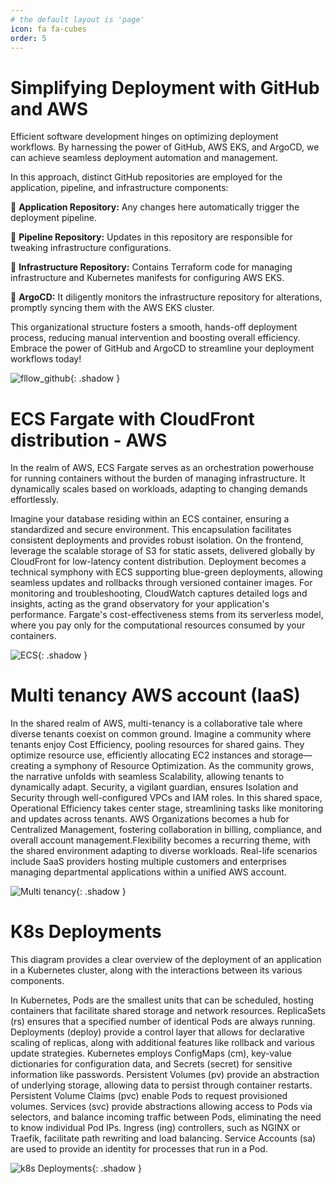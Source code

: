 ```yaml
---
# the default layout is 'page'
icon: fa fa-cubes
order: 5
---
```

<script defer data-domain="senad-d.github.io" src="https://plus.seki.pro/js/script.js"></script>

# Simplifying Deployment with GitHub and AWS
Efficient software development hinges on optimizing deployment workflows. By harnessing the power of GitHub, AWS EKS, and ArgoCD, we can achieve seamless deployment automation and management.

In this approach, distinct GitHub repositories are employed for the application, pipeline, and infrastructure components:

🔹 **Application Repository:** Any changes here automatically trigger the deployment pipeline.

🔹 **Pipeline Repository:** Updates in this repository are responsible for tweaking infrastructure configurations.

🔹 **Infrastructure Repository:** Contains Terraform code for managing infrastructure and Kubernetes manifests for configuring AWS EKS.

🔹 **ArgoCD:** It diligently monitors the infrastructure repository for alterations, promptly syncing them with the AWS EKS cluster.

This organizational structure fosters a smooth, hands-off deployment process, reducing manual intervention and boosting overall efficiency. Embrace the power of GitHub and ArgoCD to streamline your deployment workflows today!

![fllow_github](https://github.com/senad-d/senad-d.github.io/blob/422458c8dc7c90ba72e549148625ba1823a24dc2/_media/gif/GitHub-flow-v2.gif?raw=true){: .shadow }

# ECS Fargate with CloudFront distribution - AWS
In the realm of AWS, ECS Fargate serves as an orchestration powerhouse for running containers without the burden of managing infrastructure. It dynamically scales based on workloads, adapting to changing demands effortlessly.

Imagine your database residing within an ECS container, ensuring a standardized and secure environment. This encapsulation facilitates consistent deployments and provides robust isolation.
On the frontend, leverage the scalable storage of S3 for static assets, delivered globally by CloudFront for low-latency content distribution. Deployment becomes a technical symphony with ECS supporting blue-green deployments, allowing seamless updates and rollbacks through versioned container images. For monitoring and troubleshooting, CloudWatch captures detailed logs and insights, acting as the grand observatory for your application's performance. Fargate's cost-effectiveness stems from its serverless model, where you pay only for the computational resources consumed by your containers.

![ECS](https://github.com/senad-d/senad-d.github.io/blob/b81c05fa558c1917ee6fae1fec1d3f0667777ff0/_media/gif/ecs_infra.gif?raw=true){: .shadow }

# Multi tenancy AWS account (IaaS)
In the shared realm of AWS, multi-tenancy is a collaborative tale where diverse tenants coexist on common ground.
Imagine a community where tenants enjoy Cost Efficiency, pooling resources for shared gains. They optimize resource use, efficiently allocating EC2 instances and storage—creating a symphony of Resource Optimization. As the community grows, the narrative unfolds with seamless Scalability, allowing tenants to dynamically adapt. Security, a vigilant guardian, ensures Isolation and Security through well-configured VPCs and IAM roles. In this shared space, Operational Efficiency takes center stage, streamlining tasks like monitoring and updates across tenants. AWS Organizations becomes a hub for Centralized Management, fostering collaboration in billing, compliance, and overall account management.Flexibility becomes a recurring theme, with the shared environment adapting to diverse workloads. Real-life scenarios include SaaS providers hosting multiple customers and enterprises managing departmental applications within a unified AWS account.

![Multi tenancy](https://github.com/senad-d/senad-d.github.io/blob/673c8dbb7c8953dc4fe46794a6e9a5628cb327ed/_media/gif/AWS-Cloud.gif?raw=true){: .shadow }


# K8s Deployments

This diagram provides a clear overview of the deployment of an application in a Kubernetes cluster, along with the interactions between its various components. 

In Kubernetes, Pods are the smallest units that can be scheduled, hosting containers that facilitate shared storage and network resources. ReplicaSets (rs) ensures that a specified number of identical Pods are always running. Deployments (deploy) provide a control layer that allows for declarative scaling of replicas, along with additional features like rollback and various update strategies. Kubernetes employs ConfigMaps (cm), key-value dictionaries for configuration data, and Secrets (secret) for sensitive information like passwords. Persistent Volumes (pv) provide an abstraction of underlying storage, allowing data to persist through container restarts. Persistent Volume Claims (pvc) enable Pods to request provisioned volumes. Services (svc) provide abstractions allowing access to Pods via selectors, and balance incoming traffic between Pods, eliminating the need to know individual Pod IPs. Ingress (ing) controllers, such as NGINX or Traefik, facilitate path rewriting and load balancing. Service Accounts (sa) are used to provide an identity for processes that run in a Pod.

![k8s Deployments](https://github.com/senad-d/senad-d.github.io/blob/047ec0ebea07b2fa87d7cac1d1956eb1a8afa432/_media/gif/k8s_deployment.gif?raw=true){: .shadow }

